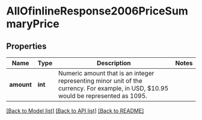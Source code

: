 # AllOfinlineResponse2006PriceSummaryPrice

## Properties
Name | Type | Description | Notes
------------ | ------------- | ------------- | -------------
**amount** | **int** | Numeric amount that is an integer representing minor unit of the currency. For example, in USD, $10.95 would be represented as 1095.  | 

[[Back to Model list]](../README.md#documentation-for-models) [[Back to API list]](../README.md#documentation-for-api-endpoints) [[Back to README]](../README.md)

